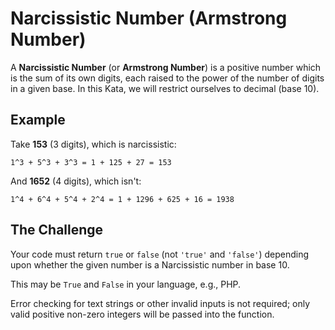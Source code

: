 # Narcissistic Number (Armstrong Number)

A **Narcissistic Number** (or **Armstrong Number**) is a positive number which is the sum of its own digits, each raised
to the power of the number of digits in a given base. In this Kata, we will restrict ourselves to decimal (base 10).

## Example

Take **153** (3 digits), which is narcissistic:

    1^3 + 5^3 + 3^3 = 1 + 125 + 27 = 153

And **1652** (4 digits), which isn't:

    1^4 + 6^4 + 5^4 + 2^4 = 1 + 1296 + 625 + 16 = 1938

## The Challenge

Your code must return `true` or `false` (not `'true'` and `'false'`) depending upon whether the given number is a
Narcissistic number in base 10.

This may be `True` and `False` in your language, e.g., PHP.

Error checking for text strings or other invalid inputs is not required; only valid positive non-zero integers will be
passed into the function.
